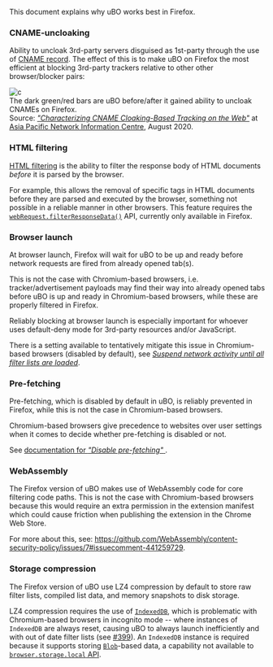 This document explains why uBO works best in Firefox.

### CNAME-uncloaking

Ability to uncloak 3rd-party servers disguised as 1st-party through the use of [CNAME record](https://en.wikipedia.org/wiki/CNAME_record). The effect of this is to make uBO on Firefox the most efficient at blocking 3rd-party trackers relative to other other browser/blocker pairs:

![c](https://user-images.githubusercontent.com/585534/103416937-b623c400-4b56-11eb-8e94-b4851a2248b7.png)
<br>The dark green/red bars are uBO before/after it gained ability to uncloak CNAMEs on Firefox.<br>Source: [_"Characterizing CNAME Cloaking-Based Tracking
on the Web"_](https://blog.apnic.net/2020/08/04/characterizing-cname-cloaking-based-tracking/) at [Asia Pacific Network Information Centre](https://www.apnic.net/about-apnic/), August 2020.

### HTML filtering

[HTML filtering](https://github.com/gorhill/uBlock/wiki/Static-filter-syntax#html-filters) is the ability to filter the response body of HTML documents _before_ it is parsed by the browser.

For example, this allows the removal of specific tags in HTML documents before they are parsed and executed by the browser, something not possible in a reliable manner in other browsers. This feature requires the [`webRequest.filterResponseData()`](https://developer.mozilla.org/en-US/docs/Mozilla/Add-ons/WebExtensions/API/webRequest/filterResponseData) API, currently only available in Firefox.

### Browser launch

At browser launch, Firefox will wait for uBO to be up and ready before network requests are fired from already opened tab(s).

This is not the case with Chromium-based browsers, i.e. tracker/advertisement payloads may find their way into already opened tabs before uBO is up and ready in Chromium-based browsers, while these are properly filtered in Firefox.

Reliably blocking at browser launch is especially important for whoever uses default-deny mode for 3rd-party resources and/or JavaScript.

There is a setting available to tentatively mitigate this issue in Chromium-based browsers (disabled by default), see [_Suspend network activity until all filter lists are loaded_](https://github.com/gorhill/uBlock/wiki/Dashboard:-Filter-lists#suspend-network-activity-until-all-filter-lists-are-loaded).

### Pre-fetching

Pre-fetching, which is disabled by default in uBO, is reliably prevented in Firefox, while this is not the case in Chromium-based browsers.

Chromium-based browsers give precedence to websites over user settings when it comes to decide whether pre-fetching is disabled or not. 

See [documentation for _"Disable pre-fetching"_ ](https://github.com/gorhill/uBlock/wiki/Dashboard:-Settings#disable-pre-fetching).

### WebAssembly

The Firefox version of uBO makes use of WebAssembly code for core filtering code paths. This is not the case with Chromium-based browsers because this would require an extra permission in the extension manifest which could cause friction when publishing the extension in the Chrome Web Store.

For more about this, see: <https://github.com/WebAssembly/content-security-policy/issues/7#issuecomment-441259729>.

### Storage compression

The Firefox version of uBO use LZ4 compression by default to store raw filter lists, compiled list data, and memory snapshots to disk storage.

LZ4 compression requires the use of [`IndexedDB`](https://developer.mozilla.org/en-US/docs/Web/API/IndexedDB_API), which is problematic with Chromium-based browsers in incognito mode -- where instances of `IndexedDB` are always reset, causing uBO to always launch inefficiently and with out of date filter lists (see [#399](https://github.com/uBlockOrigin/uBlock-issues/issues/399)). An `IndexedDB` instance is required because it supports storing [`Blob`](https://developer.mozilla.org/en-US/docs/Web/API/Blob)-based data, a capability not available to [`browser.storage.local` API](https://developer.mozilla.org/en-US/docs/Mozilla/Add-ons/WebExtensions/API/storage/local).